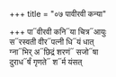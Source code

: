 +++
title = "०७ पावीरवी कन्या"

+++
पा᳓वीरवी कनि᳓या चित्र᳓आयुः  
स᳓रस्वती वीर᳓पत्नी धि᳓यं धात्  
ग्ना᳓भिर् अ᳓छिद्रं शरणं᳓ सजो᳓षा  
दुराध᳓र्षं गृणते᳓ श᳓र्म यंसत्